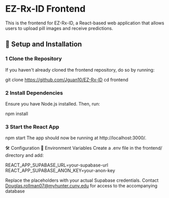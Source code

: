 # EZ-Rx-ID Frontend

This is the frontend for EZ-Rx-ID, a React-based web application that allows users to upload pill images and receive predictions.

## 🔧 Setup and Installation

### 1 **Clone the Repository**
If you haven't already cloned the frontend repository, do so by running:

git clone https://github.com/Jguan10/EZ-Rx-ID
cd frontend

### 2 Install Dependencies
Ensure you have Node.js installed. Then, run:

npm install

### 3 Start the React App

npm start
The app should now be running at http://localhost:3000/.

🛠 Configuration
📌 Environment Variables
Create a .env file in the frontend/ directory and add:

REACT_APP_SUPABASE_URL=your-supabase-url
REACT_APP_SUPABASE_ANON_KEY=your-anon-key

Replace the placeholders with your actual Supabase credentials. Contact Douglas.rollman07@myhunter.cuny.edu for access to the accompanying database